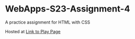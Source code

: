 # WebApps-S23-Assignment-4
A practice assignment for HTML with CSS

Hosted at [Link to Play Page](https://44-563-web-apps-s23.github.io/44563-webapps-s23-assignment4-Maheshwarpa/)
